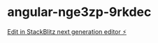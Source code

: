 # angular-nge3zp-9rkdec

[Edit in StackBlitz next generation editor ⚡️](https://stackblitz.com/~/github.com/tamdobg0211/angular-nge3zp-9rkdec)